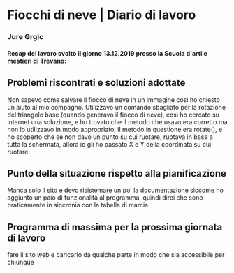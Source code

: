 
# Fiocchi di neve | Diario di lavoro
### Jure Grgic

#### Recap del lavoro svolto il giorno 13.12.2019 presso la Scuola d'arti e mestieri di Trevano:

##  Problemi riscontrati e soluzioni adottate
Non sapevo come salvare il fiocco di neve in un immagine così ho chiesto un aiuto al mio compagno.
Utilizzavo un comando sbagliato per la rotazione del triangolo base (quando generavo il fiocco di neve), così ho cercato su internet 
una soluzione, e ho trovato che il metodo che usavo era corretto ma non lo utilizzavo in modo appropriato; il metodo in questione 
era rotate(), e ho scoperto che se non davo un punto su cui ruotare, ruotava in base a tutta la schermata, allora io gli ho passato X e Y
della coordinata su cui ruotare.

##  Punto della situazione rispetto alla pianificazione
Manca solo il sito e devo risistemare un po' la documentazione siccome ho aggiunto un paio di funzionalità al programma,
quindi direi che sono praticamente in sincronia con la tabella di marcia

## Programma di massima per la prossima giornata di lavoro
fare il sito web e caricarlo da qualche parte in modo che sia accessibile per chiunque
